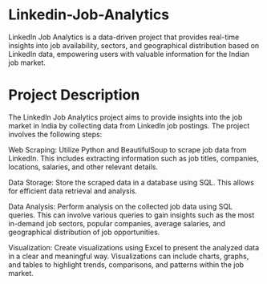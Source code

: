 # Linkedin-Job-Analytics
LinkedIn Job Analytics is a data-driven project that provides real-time insights into job availability, sectors, and geographical distribution based on LinkedIn data, empowering users with valuable information for the Indian job market.
# Project Description
The LinkedIn Job Analytics project aims to provide insights into the job market in India by collecting data from LinkedIn job postings. The project involves the following steps:

Web Scraping: Utilize Python and BeautifulSoup to scrape job data from LinkedIn. This includes extracting information such as job titles, companies, locations, salaries, and other relevant details.

Data Storage: Store the scraped data in a database using SQL. This allows for efficient data retrieval and analysis.

Data Analysis: Perform analysis on the collected job data using SQL queries. This can involve various queries to gain insights such as the most in-demand job sectors, popular companies, average salaries, and geographical distribution of job opportunities.

Visualization: Create visualizations using Excel to present the analyzed data in a clear and meaningful way. Visualizations can include charts, graphs, and tables to highlight trends, comparisons, and patterns within the job market.

